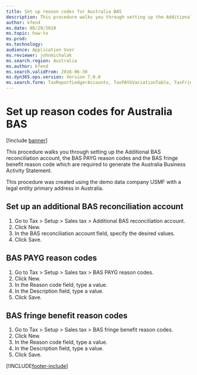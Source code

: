 ```yaml
---
title: Set up reason codes for Australia BAS
description: This procedure walks you through setting up the Additional BAS reconciliation account, the BAS PAYG reason codes and the BAS fringe benefit reason code which are required to generate the Australia Business Activity Statement.
author: kfend
ms.date: 08/29/2018
ms.topic: how-to
ms.prod: 
ms.technology: 
audience: Application User
ms.reviewer: johnmichalak
ms.search.region: Australia
ms.author: kfend
ms.search.validFrom: 2016-06-30
ms.dyn365.ops.version: Version 7.0.0
ms.search.form: TaxReportLedgerAccounts, TaxPAYGVariationTable, TaxFringeVariationTable
---
```

# Set up reason codes for Australia BAS

[!include [banner](../../includes/banner.md)]

This procedure walks you through setting up the Additional BAS reconciliation account, the BAS PAYG reason codes and the BAS fringe benefit reason code which are required to generate the Australia Business Activity Statement.

This procedure was created using the demo data company USMF with a legal entity primary address in Australia.


## Set up an additional BAS reconciliation account
1. Go to Tax > Setup > Sales tax > Additional BAS reconciliation account.
2. Click New.
3. In the BAS reconciliation account field, specify the desired values.
4. Click Save.

## BAS PAYG reason codes
1. Go to Tax > Setup > Sales tax > BAS PAYG reason codes.
2. Click New.
3. In the Reason code field, type a value.
4. In the Description field, type a value.
5. Click Save.

## BAS fringe benefit reason codes
1. Go to Tax > Setup > Sales tax > BAS fringe benefit reason codes.
2. Click New.
3. In the Reason code field, type a value.
4. In the Description field, type a value.
5. Click Save.



[!INCLUDE[footer-include](../../../includes/footer-banner.md)]
